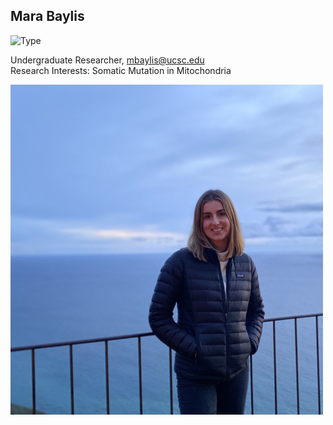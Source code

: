 ## Mara Baylis

![Type](https://img.shields.io/badge/FileType-.fastq-9cf)

Undergraduate Researcher, mbaylis@ucsc.edu  
Research Interests: Somatic Mutation in Mitochondria

<img src='mara.jpeg' alt='mara' width='500'/>
